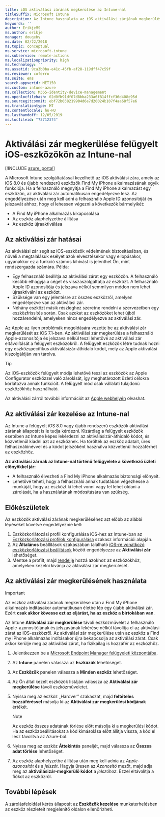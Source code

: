 ```yaml
---
title: iOS aktiválási zárának megkerülése az Intune-nal
titleSuffix: Microsoft Intune
description: Az Intune használata az iOS aktiválási zárjának megkerülésére a zárolt eszközök eléréséhez.
keywords: ''
author: ErikjeMS
ms.author: erikje
manager: dougeby
ms.date: 02/22/2018
ms.topic: conceptual
ms.service: microsoft-intune
ms.subservice: remote-actions
ms.localizationpriority: high
ms.technology: ''
ms.assetid: 9ca3b0ba-e41c-45fb-af28-119dff47c59f
ms.reviewer: coferro
ms.suite: ems
search.appverid: MET150
ms.custom: intune-azure
ms.collection: M365-identity-device-management
ms.openlocfilehash: 02d0fb91df07d8bba233a6f814ffcf36d408e95d
ms.sourcegitcommit: ebf72b038219904d6e7d20024b107f4aa68f57e6
ms.translationtype: MT
ms.contentlocale: hu-HU
ms.lasthandoff: 12/05/2019
ms.locfileid: "73712374"
---
```

# <a name="bypass-activation-lock-on-supervised-ios-devices-with-intune"></a>Aktiválási zár megkerülése felügyelt iOS-eszközökön az Intune-nal


[!INCLUDE [azure_portal](../includes/azure_portal.md)]

A Microsoft Intune szolgáltatással kezelhető az iOS aktiválási zára, amely az iOS 8.0 és újabb rendszerű eszközök Find My iPhone alkalmazásának egyik funkciója. Ha a felhasználó megnyitja a Find My iPhone alkalmazást egy eszközön, az aktiválási zár automatikusan engedélyezve lesz. Az engedélyezése után meg kell adni a felhasználó Apple ID azonosítóját és jelszavát ahhoz, hogy el lehessen végezni a következők bármelyikét:

- A Find My iPhone alkalmazás kikapcsolása
- Az eszköz alaphelyzetbe állítása
- Az eszköz újraaktiválása

## <a name="how-activation-lock-affects-you"></a>Az aktiválási zár hatásai

Az aktiválási zár segít az iOS-eszközök védelmének biztosításában, és növeli a megtalálásuk esélyét azok elvesztésekor vagy ellopásakor, ugyanakkor ez a funkció számos kihívást is jelenthet Ön, mint rendszergazda számára. Példa:

- Egy felhasználó beállítja az aktiválási zárat egy eszközön. A felhasználó később elhagyja a céget és visszaszolgáltatja az eszközt. A felhasználó Apple ID azonosítója és jelszava nélkül semmilyen módon nem lehet újraaktiválni az eszközt.
- Szüksége van egy jelentésre az összes eszközről, amelyen engedélyezve van az aktiválási zár.
- Néhány eszközt másik részleghez szeretne rendelni a szervezetben egy eszközfrissítés során. Csak azokat az eszközöket lehet újból hozzárendelni, amelyeken nincs engedélyezve az aktiválási zár.

Az Apple az ilyen problémák megoldására vezette be az aktiválási zár megkerülését az iOS 7.1-ben. Az aktiválási zár megkerülése a felhasználó Apple-azonosítója és jelszava nélkül teszi lehetővé az aktiválási zár eltávolítását a felügyelt eszközökről. A felügyelt eszközök létre tudnak hozni egy eszközspecifikus aktiválásizár-áthidaló kódot, mely az Apple aktiválási kiszolgálóján van tárolva.

>[!TIP]
>Az iOS-eszközök felügyelt módja lehetővé teszi az eszközök az Apple Configurator eszközzel való zárolását, így meghatározott üzleti célokra korlátozva annak funkcióit. A felügyelt mód csak vállalati tulajdonú eszközökhöz használható.

Az aktiválási zárról további információt az [Apple webhelyén](https://support.apple.com/HT201365) olvashat.

## <a name="how-intune-helps-you-manage-activation-lock"></a>Az aktiválási zár kezelése az Intune-nal
Az Intune a felügyelt iOS 8.0 vagy újabb rendszerű eszközök aktiválási zárának állapotát is le tudja kérdezni. Kizárólag a felügyelt eszközök esetében az Intune képes lekérdezni az aktiválásizár-áthidaló kódot, és közvetlenül kiadni azt az eszköznek. Ha törölték az eszköz adatait, üres felhasználónévvel és a kódot jelszóként használva közvetlenül hozzáférhet az eszközhöz.

**Az aktiválási zárnak az Intune-nal történő felügyelete a következő üzleti előnyökkel jár:**

- A felhasználó élvezheti a Find My iPhone alkalmazás biztonsági előnyeit.
- Lehetővé teheti, hogy a felhasználó annak tudatában végezhesse a munkáját, hogy az eszközt ki lehet vonni vagy fel lehet oldani a zárolását, ha a használatának módosítására van szükség.

## <a name="before-you-start"></a>Előkészületek
Az eszközök aktiválási zárának megkerüléséhez azt előbb az alábbi lépéseket követve engedélyeznie kell:

1. Eszközkorlátozási profil konfigurálása iOS-hez az Intune-ban az [Eszközkorlátozási profilok konfigurálása](/intune-azure/configure-devices/how-to-configure-device-restrictions) szakasz információi alapján.
2. Az **Általános** beállítások szakaszában található [iOS-re vonatkozó eszközkorlátozási beállítások](../configuration/device-restrictions-ios.md) között engedélyezze az **Aktiválási zár** lehetőséget.
3. Mentse a profilt, majd [rendelje](../configuration/device-profile-assign.md) hozzá azokhoz az eszközökhöz, amelyeken kezelni kívánja az aktiválási zár megkerülését.


## <a name="how-to-use-activation-lock-bypass"></a>Az aktiválási zár megkerülésének használata

>[!IMPORTANT]
>Az eszköz aktiválási zárának megkerülése után a Find My iPhone alkalmazás indításakor automatikusan életbe lép egy újabb aktiválási zár. Ezért **csak akkor kövesse ezt az eljárást, ha az eszköz a birtokában van**.

Az Intune **Aktiválási zár megkerülése** távoli eszközművelet a felhasználó Apple-azonosítójának és jelszavának lekérése nélkül távolítja el az aktiválási zárat az iOS-eszközről. Az aktiválási zár megkerülése után az eszköz a Find my iPhone alkalmazás indításakor újra bekapcsolja az aktiválási zárat. Csak akkor kerülje meg az aktiválási zárat, ha fizikailag is hozzáfér az eszközhöz.

1. Jelentkezzen be a [Microsoft Endpoint Manager felügyeleti központjába](https://go.microsoft.com/fwlink/?linkid=2109431).
3. Az **Intune** panelen válassza az **Eszközök** lehetőséget.
4. Az **Eszközök** panelen válassza a **Minden eszköz** lehetőséget.
5. Az Ön által kezelt eszközök listáján válassza az **Aktiválási zár megkerülése** távoli eszközműveletet.
6. Nyissa meg az eszköz „Hardver” szakaszát, majd **feltételes hozzáféréssel** másolja ki az **Aktiválási zár megkerülési kódjának** értékét.

    >[!NOTE]
    >Az eszköz összes adatának törlése előtt másolja ki a megkerülési kódot. Ha az eszközbeállításokat a kód kimásolása előtt állítja vissza, a kód el lesz távolítva az Azure-ból.

7. Nyissa meg az eszköz **Áttekintés** paneljét, majd válassza az **Összes adat törlése** lehetőséget.
8. Az eszköz alaphelyzetbe állítása után meg kell adnia az *Apple-azonosítót* és a *jelszót*. Hagyja üresen az *Azonosító* mezőt, majd adja meg az **aktiválásizár-megkerülő kódot** a *jelszóhoz*. Ezzel eltávolítja a fiókot az eszközről. 


## <a name="next-steps"></a>További lépések

A zárolásfeloldási kérés állapotát az **Eszközök kezelése** munkaterhelésben az eszköz részleteit megjelenítő oldalon ellenőrizheti.
